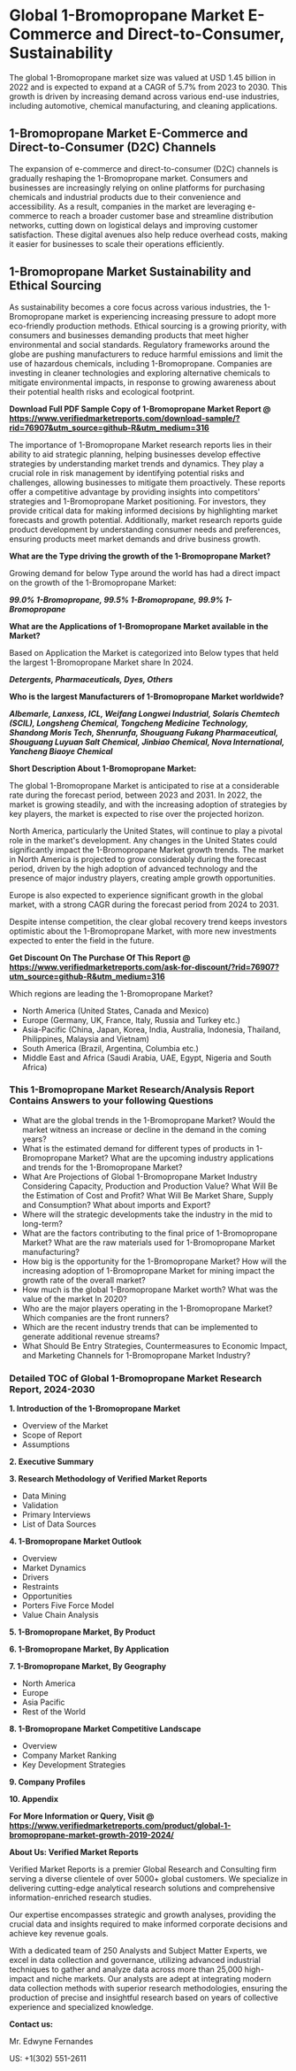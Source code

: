 <h1>Global 1-Bromopropane Market E-Commerce and Direct-to-Consumer, Sustainability</h1><p class=""><p>The global 1-Bromopropane market size was valued at USD 1.45 billion in 2022 and is expected to expand at a CAGR of 5.7% from 2023 to 2030. This growth is driven by increasing demand across various end-use industries, including automotive, chemical manufacturing, and cleaning applications.</p><h2>1-Bromopropane Market E-Commerce and Direct-to-Consumer (D2C) Channels</h2><p>The expansion of e-commerce and direct-to-consumer (D2C) channels is gradually reshaping the 1-Bromopropane market. Consumers and businesses are increasingly relying on online platforms for purchasing chemicals and industrial products due to their convenience and accessibility. As a result, companies in the market are leveraging e-commerce to reach a broader customer base and streamline distribution networks, cutting down on logistical delays and improving customer satisfaction. These digital avenues also help reduce overhead costs, making it easier for businesses to scale their operations efficiently.</p><h2>1-Bromopropane Market Sustainability and Ethical Sourcing</h2><p>As sustainability becomes a core focus across various industries, the 1-Bromopropane market is experiencing increasing pressure to adopt more eco-friendly production methods. Ethical sourcing is a growing priority, with consumers and businesses demanding products that meet higher environmental and social standards. Regulatory frameworks around the globe are pushing manufacturers to reduce harmful emissions and limit the use of hazardous chemicals, including 1-Bromopropane. Companies are investing in cleaner technologies and exploring alternative chemicals to mitigate environmental impacts, in response to growing awareness about their potential health risks and ecological footprint.</p></p><p class=""><strong>Download Full PDF Sample Copy of 1-Bromopropane Market Report @ <a href="https://www.verifiedmarketreports.com/download-sample/?rid=76907&utm_source=github-R&utm_medium=316" target="_blank">https://www.verifiedmarketreports.com/download-sample/?rid=76907&utm_source=github-R&utm_medium=316</a></strong></p><p>The importance of&nbsp;1-Bromopropane Market research reports lies in their ability to aid strategic planning, helping businesses develop effective strategies by understanding market trends and dynamics. They play a crucial role in risk management by identifying potential risks and challenges, allowing businesses to mitigate them proactively. These reports offer a competitive advantage by providing insights into competitors' strategies and 1-Bromopropane Market positioning. For investors, they provide critical data for making informed decisions by highlighting market forecasts and growth potential. Additionally, market research reports guide product development by understanding consumer needs and preferences, ensuring products meet market demands and drive business growth.</p><p><strong>What are the&nbsp;Type driving the growth of the 1-Bromopropane Market?</strong></p><p id="" class="">Growing demand for below Type around the world has had a direct impact on the growth of the 1-Bromopropane Market:</p><p class=""><em><strong>99.0% 1-Bromopropane, 99.5% 1-Bromopropane, 99.9% 1-Bromopropane</strong></em></p><p class=""><strong>What are the&nbsp;Applications&nbsp;of 1-Bromopropane Market available in the Market?</strong></p><p id="" class="">Based on Application the Market is categorized into Below types that held the largest 1-Bromopropane Market share In 2024.</p><p class=""><em><strong>Detergents, Pharmaceuticals, Dyes, Others</strong></em></p><p class=""><strong>Who is the largest Manufacturers of 1-Bromopropane Market worldwide?</strong></p><p><em><strong>Albemarle, Lanxess, ICL, Weifang Longwei Industrial, Solaris Chemtech (SCIL), Longsheng Chemical, Tongcheng Medicine Technology, Shandong Moris Tech, Shenrunfa, Shouguang Fukang Pharmaceutical, Shouguang Luyuan Salt Chemical, Jinbiao Chemical, Nova International, Yancheng Biaoye Chemical</strong></em></p><p id="" class=""><strong>Short Description About 1-Bromopropane Market:</strong></p><p>The global 1-Bromopropane Market is anticipated to rise at a considerable rate during the forecast period, between 2023 and 2031. In 2022, the market is growing steadily, and with the increasing adoption of strategies by key players, the market is expected to rise over the projected horizon.</p><p>North America, particularly the United States, will continue to play a pivotal role in the market's development. Any changes in the United States could significantly impact the 1-Bromopropane Market growth trends. The market in North America is projected to grow considerably during the forecast period, driven by the high adoption of advanced technology and the presence of major industry players, creating ample growth opportunities.</p><p>Europe is also expected to experience significant growth in the global market, with a strong CAGR during the forecast period from 2024 to 2031.</p><p>Despite intense competition, the clear global recovery trend keeps investors optimistic about the 1-Bromopropane Market, with more new investments expected to enter the field in the future.</p><p id="" class=""><strong>Get Discount On The Purchase Of This Report @ <a href="https://www.verifiedmarketreports.com/ask-for-discount/?rid=76907?utm_source=github-R&utm_medium=316" target="_blank">https://www.verifiedmarketreports.com/ask-for-discount/?rid=76907?utm_source=github-R&utm_medium=316</a></strong></p><p class="">Which regions are leading the 1-Bromopropane Market?</p><ul><li>North America (United States, Canada and Mexico)</li><li>Europe (Germany, UK, France, Italy, Russia and Turkey etc.)</li><li>Asia-Pacific (China, Japan, Korea, India, Australia, Indonesia, Thailand, Philippines, Malaysia and Vietnam)</li><li>South America (Brazil, Argentina, Columbia etc.)</li><li>Middle East and Africa (Saudi Arabia, UAE, Egypt, Nigeria and South Africa)</li></ul><h3 id="" class="">This 1-Bromopropane Market Research/Analysis Report Contains Answers to your following Questions</h3><ul><li>What are the global trends in the 1-Bromopropane Market? Would the market witness an increase or decline in the demand in the coming years?</li><li>What is the estimated demand for different types of products in 1-Bromopropane Market? What are the upcoming industry applications and trends for the 1-Bromopropane Market?</li><li>What Are Projections of Global 1-Bromopropane Market Industry Considering Capacity, Production and Production Value? What Will Be the Estimation of Cost and Profit? What Will Be Market Share, Supply and Consumption? What about imports and Export?</li><li>Where will the strategic developments take the industry in the mid to long-term?</li><li>What are the factors contributing to the final price of 1-Bromopropane Market? What are the raw materials used for 1-Bromopropane Market manufacturing?</li><li>How big is the opportunity for the 1-Bromopropane Market? How will the increasing adoption of 1-Bromopropane Market for mining impact the growth rate of the overall market?</li><li>How much is the global 1-Bromopropane Market worth? What was the value of the market In 2020?</li><li>Who are the major players operating in the 1-Bromopropane Market? Which companies are the front runners?</li><li>Which are the recent industry trends that can be implemented to generate additional revenue streams?</li><li>What Should Be Entry Strategies, Countermeasures to Economic Impact, and Marketing Channels for 1-Bromopropane Market Industry?</li></ul><h3 id="" class="">Detailed TOC of Global 1-Bromopropane Market Research Report, 2024-2030</h3><p id="" class=""><strong>1. Introduction of the 1-Bromopropane Market</strong></p><ul><li>Overview of the Market</li><li>Scope of Report</li><li>Assumptions</li></ul><p id="" class=""><strong>2. Executive Summary</strong></p><p id="" class=""><strong>3. Research Methodology of Verified Market Reports</strong></p><ul><li>Data Mining</li><li>Validation</li><li>Primary Interviews</li><li>List of Data Sources</li></ul><p id="" class=""><strong>4. 1-Bromopropane Market Outlook</strong></p><ul><li>Overview</li><li>Market Dynamics</li><li>Drivers</li><li>Restraints</li><li>Opportunities</li><li>Porters Five Force Model</li><li>Value Chain Analysis</li></ul><p id="" class=""><strong>5. 1-Bromopropane Market, By Product</strong></p><p id="" class=""><strong>6. 1-Bromopropane Market, By Application</strong></p><p id="" class=""><strong>7. 1-Bromopropane Market, By Geography</strong></p><ul><li>North America</li><li>Europe</li><li>Asia Pacific</li><li>Rest of the World</li></ul><p id="" class=""><strong>8. 1-Bromopropane Market Competitive Landscape</strong></p><ul><li>Overview</li><li>Company Market Ranking</li><li>Key Development Strategies</li></ul><p id="" class=""><strong>9. Company Profiles</strong></p><p id="" class=""><strong>10. Appendix</strong></p><p id="" class=""><strong>For More Information or Query, Visit @ <a href="https://www.verifiedmarketreports.com/product/global-1-bromopropane-market-growth-2019-2024/" target="_blank">https://www.verifiedmarketreports.com/product/global-1-bromopropane-market-growth-2019-2024/</a></strong></p><p id="" class=""><strong>About Us: Verified Market Reports</strong></p><p id="" class="">Verified Market Reports is a premier Global Research and Consulting firm serving a diverse clientele of over 5000+ global customers. We specialize in delivering cutting-edge analytical research solutions and comprehensive information-enriched research studies.</p><p id="" class="">Our expertise encompasses strategic and growth analyses, providing the crucial data and insights required to make informed corporate decisions and achieve key revenue goals.</p><p id="" class="">With a dedicated team of 250 Analysts and Subject Matter Experts, we excel in data collection and governance, utilizing advanced industrial techniques to gather and analyze data across more than 25,000 high-impact and niche markets. Our analysts are adept at integrating modern data collection methods with superior research methodologies, ensuring the production of precise and insightful research based on years of collective experience and specialized knowledge.</p><p id="" class=""><strong>Contact us:</strong></p><p id="" class="">Mr. Edwyne Fernandes</p><p id="" class="">US: +1(302) 551-2611</p>